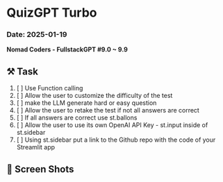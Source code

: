 # QuizGPT Turbo

### Date: 2025-01-19

**Nomad Coders - FullstackGPT #9.0 ~ 9.9**

## ⚒️ Task
1. [ ] Use Function calling
2. [ ] Allow the user to customize the difficulty of the test
3. [ ] make the LLM generate hard or easy question
4. [ ] Allow the user to retake the test if not all answers are correct
5. [ ] If all answers are correct use st.ballons
6. [ ] Allow the user to use its own OpenAI API Key - st.input inside of st.sidebar
7. [ ] Using st.sidebar put a link to the Github repo with the code of your Streamlit app

## 📸 Screen Shots

